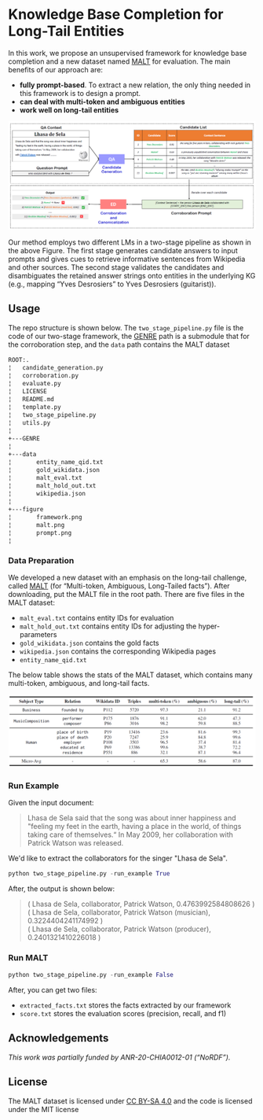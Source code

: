 # Knowledge Base Completion for Long-Tail Entities
In this work, we propose an unsupervised framework for knowledge base completion and a new dataset named [MALT](https://zenodo.org/record/8098881) for evaluation. The main benefits of our approach are:
* **fully prompt-based**. To extract a new relation, the only thing needed in this framework is to design a prompt.
* **can deal with multi-token and ambiguous entities**
* **work well on long-tail entities**

<p align="center">
<img src="figure/framework.png" width="700">
</p>
Our method employs two different LMs in a two-stage pipeline as shown in the above Figure. 
The first stage generates candidate answers to input prompts and gives cues to retrieve informative sentences from Wikipedia and other sources. 
The second stage validates the candidates and disambiguates the retained answer strings onto entities in the underlying KG (e.g., mapping “Yves Desrosiers” to Yves Desrosiers (guitarist)).

## Usage
The repo structure is shown below. The `two_stage_pipeline.py` file is the code of our two-stage framework, the [GENRE](https://github.com/facebookresearch/GENRE) path is a submodule that for the corroboration step, and the `data` path contains the MALT dataset
```
ROOT:.
¦   candidate_generation.py
¦   corroboration.py
¦   evaluate.py
¦   LICENSE
¦   README.md
¦   template.py
¦   two_stage_pipeline.py
¦   utils.py
¦   
+---GENRE
¦
+---data
¦       entity_name_qid.txt
¦       gold_wikidata.json
¦       malt_eval.txt
¦       malt_hold_out.txt
¦       wikipedia.json
¦
+---figure
¦       framework.png
¦       malt.png
¦       prompt.png
¦       

```

### Data Preparation
We developed a new dataset with an emphasis on the long-tail challenge, called [MALT](https://zenodo.org/record/8098881) (for “Multi-token, Ambiguous, Long-Tailed facts”).
After downloading, put the MALT file in the root path.
There are five files in the MALT dataset:
* `malt_eval.txt` contains entity IDs for evaluation
* `malt_hold_out.txt` contains entity IDs for adjusting the hyper-parameters
* `gold_wikidata.json` contains the gold facts
* `wikipedia.json` contains the corresponding Wikipedia pages
* `entity_name_qid.txt`
  
The below table shows the stats of the MALT dataset, which contains many multi-token, ambiguous, and long-tail facts.
<p align="center">
<img src="figure/malt.png" width="600">
</p>

### Run Example
Given the input document: 
> Lhasa de Sela said that the song was about inner happiness and
"feeling my feet in the earth, having a place in the world, of things
taking care of themselves.“ In May 2009, her collaboration
with Patrick Watson was released.

We'd like to extract the collaborators for the singer "Lhasa de Sela".
```python
python two_stage_pipeline.py -run_example True
```
After, the output is shown below:
> ( Lhasa de Sela, collaborator, Patrick Watson, 0.4763992584808626 ) <br />
> ( Lhasa de Sela, collaborator, Patrick Watson (musician), 0.3224404241174992 ) <br />
> ( Lhasa de Sela, collaborator, Patrick Watson (producer), 0.2401321410226018 ) <br />
### Run MALT

```python
python two_stage_pipeline.py -run_example False
```
After, you can get two files:
* `extracted_facts.txt` stores the facts extracted by our framework
* `score.txt` stores the evaluation scores (precision, recall, and f1)

## Acknowledgements
*This work was partially funded by ANR-20-CHIA0012-01 (“NoRDF”).*

## License
The MALT dataset is licensed under [CC BY-SA 4.0](https://creativecommons.org/licenses/by-sa/4.0/) and the code is licensed under the MIT license
